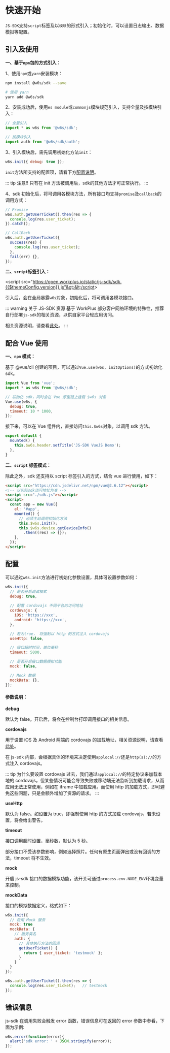 # 快速开始

`JS-SDK`支持`script`标签及以`模块`的形式引入；初始化时，可以设置日志输出、数据模拟等配置。

## 引入及使用

**一、基于`npm`包的方式引入：**

1、使用`npm`或`yarn`安装模块：

```sh
npm install @w6s/sdk --save

# 使用 yarn 
yarn add @w6s/sdk
```

2、安装成功后，使用`es module`或`commonjs`模块规范引入，支持全量及按模块引入：

```js
// 全量引入
import * as w6s from '@w6s/sdk';

// 按模块引入
import auth from '@w6s/sdk/auth';
```

3、引入模块后，需先调用初始化方法`init`：

```js
w6s.init({ debug: true });
```

`init`方法所支持的配置项，请看下方[配置说明](./usage.html#配置)。

::: tip 注意!!
只有在 init 方法被调用后，sdk的其他方法才可正常执行。
:::

4、sdk 初始化后，将可调用各模块方法，所有接口均支持`promise`及`callback`的调用方式：

```js
// Promise
w6s.auth.getUserTicket().then(res => {
  console.log(res.user_ticket); 
}).catch();

// CallBack
w6s.auth.getUserTicket({
  success(res) {
    console.log(res.user_ticket); 
  },
  fail(err) {},
});
```

**二、`script`标签引入：**

<CodeWrapper :qrcode="false">

&lt;script src="https://open.workplus.io/static/js-sdk/sdk.{{$themeConfig.version}}.js"&gt;&lt;/script&gt;

</CodeWrapper>

引入后，会在全局暴露`w6s`对象，初始化后，将可调用各模块接口。


::: warning 关于 JS-SDK 资源
基于 WorkPlus 部分客户网络环境的特殊性，推荐自行部署`js-sdk`的相关资源，以供自家平台轻应用访问。

相关资源说明，请查看[此处](/js-sdk/overview/demo.html#资源文件)。
:::

## 配合 Vue 使用

**一、`npm` 模式：**

基于 @vue/cli 创建的项目，可以通过`Vue.use(w6s, initOptions)`的方式初始化 sdk。

```js
import Vue from 'vue';
import * as w6s from '@w6s/sdk';

// 初始化 sdk，同时会在 Vue 原型链上挂载 $w6s 对象
Vue.use(w6s, {
  debug: true,
  timeout: 10 * 1000,
});
```

接下来，可以在 Vue 组件内，直接访问`this.$w6s`对象，以调用 sdk 方法。

```js
export default {
  mounted() {
    this.$w6s.header.setTitle('JS-SDK VueJS Demo');
  },
}
```

**二、`script` 标签模式：**

除此之外，sdk 还支持以 script 标签引入的方式，结合 vue 进行使用，如下：

```html
<script src="https://cdn.jsdelivr.net/npm/vue@2.6.12"></script>
<!-- 以实际sdk访问地址为准 -->
<script src="./sdk.js"></script>
<script>
  const app = new Vue({
    el: '#app',
    mounted() {
      // 必须主动调用初始化方法
      this.$w6s.init();
      this.$w6s.device.getDeviceInfo()
        .then((res) => {});
    },
  });
</script>
```

## 配置

可以通过`w6s.init`方法进行初始化参数设置，具体可设置参数如何：

```js
w6s.init({
  // 是否开启调试模式
  debug: true,
  
  // 配置 cordovajs 不同平台的访问地址
  cordovajs: {
    iOS: 'https://xxx',
    android: 'https://xxx',
  },

  // 若为true， 将强制以 http 的方式注入 cordovajs
  useHttp: false,

  // 接口超时时间，单位毫秒
  timeout: 5000,

  // 是否开启接口数据模拟功能
  mock: false,

  // Mock 数据 
  mockData: {},
});
```

#### 参数说明：

**debug**

默认为 false。开启后，将会在控制台打印调用接口的相关信息。

**cordovajs**

用于设置 iOS 及 Android 两端的 cordovajs 的加载地址，相关资源说明，请查看[此处](/js-sdk/overview/demo.html#资源文件)。

在 js-sdk 内部，会根据具体的环境来决定使用`applocal://`还是`http(s)://`的方式注入 cordovajs。

::: tip 为什么要设置 cordovajs
过去，我们通过`applocal://`的特定协议来加载本地的 cordovajs，但某些情况可能会导致失败或移动端无法监听到加载请求，从而应用无法正常使用，例如在 iframe 中加载应用。而使用 http 的加载方式，即可避免这些问题，只是会额外增加了资源的请求。
:::

**useHttp**

默认为 false。如设置为 true，即强制使用 http 的方式加载 cordovajs，若未设置，将会给出警告。

**timeout**
 
接口调用超时设置，毫秒数，默认为 5 秒。

部分接口不受该参数影响，例如选择照片。任何有原生页面弹出或没有回调的方法，timeout 将不生效。

**mock**

开启 js-sdk 接口的数据模拟功能，该开关可通过`process.env.NODE_ENV`环境变量来控制。

**mockData**

接口的模拟数据定义，格式如下：

```js
w6s.init({
  // 启用 Mock 服务
  mock: true                      
  mockData: {     
    // 服务类名                
    auth: {         
      // 具体执行方法的回调              
      getUserTicket() {           
        return { user_ticket: 'testmock' };
      }
    }
  }
});

w6s.auth.getUserTicket().then(res => {
  console.log(res.user_ticket);   // testmock
});
```

## 错误信息

js-sdk 在调用失败会触发 error 函数，错误信息可在返回的 error 参数中参看，下面为示例:

```js
w6s.error(function(error){
  alert('sdk error: ' + JSON.stringify(error));
});
```